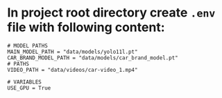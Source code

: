 # In project root directory create `.env` file with following content:
```
# MODEL PATHS
MAIN_MODEL_PATH = "data/models/yolo11l.pt"
CAR_BRAND_MODEL_PATH = "data/models/car_brand_model.pt"
# PATHS
VIDEO_PATH = "data/videos/car-video_1.mp4"

# VARIABLES
USE_GPU = True
```

